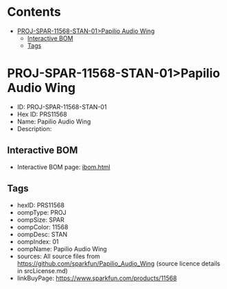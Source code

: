 



Contents
========

* [PROJ-SPAR-11568-STAN-01>Papilio Audio Wing](#proj-spar-11568-stan-01papilio-audio-wing)
	* [Interactive BOM](#interactive-bom)
	* [Tags](#tags)

# PROJ-SPAR-11568-STAN-01>Papilio Audio Wing

- ID: PROJ-SPAR-11568-STAN-01
- Hex ID: PRS11568
- Name: Papilio Audio Wing
- Description: 

## Interactive BOM

- Interactive BOM page: [ibom.html](kicad/bom/ibom.html)

## Tags

- hexID: PRS11568
- oompType: PROJ
- oompSize: SPAR
- oompColor: 11568
- oompDesc: STAN
- oompIndex: 01
- oompName: Papilio Audio Wing
- sources: All source files from https://github.com/sparkfun/Papilio_Audio_Wing (source licence details in srcLicense.md)
- linkBuyPage: https://www.sparkfun.com/products/11568
